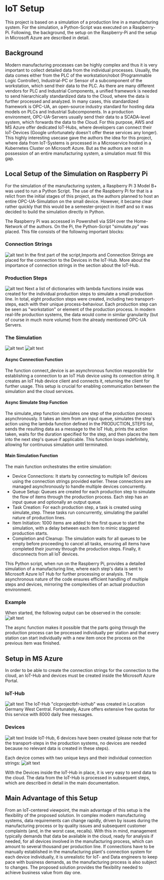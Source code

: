 # IoT Setup

This project is based on a simulation of a production line in a manufacturing system. For the simulation, a Python-Script was executed on a Raspberry-Pi.
Following, the background, the setup on the Raspberry-Pi and the setup in Microsoft Azure are described in detail.

## Background
Modern manufacturing processes can be highly complex and thus it is very important to collect detailed data from the individual processes. Usually, the data comes either from the PLC of the workstation/robot (Programmable Logic Controller), Industrial-PC or Sensor of a subcomponent of the workstation, which send their data to the PLC. As there are many different vendors for PLC and Industrial Components, a unified framework is needed to send hierarchically standardized data to the Cloud, where the data is further processed and analyzed. In many cases, this standardized framework is OPC-UA, an open-source industry standard for hosting data models on PLCs and Industrial Subcomponents. In a production environment, OPC-UA-Servers usually send their data to a SCADA-level system, which forwards the data to the Cloud. For this purpose, AWS and MS Azure offer dedicated IoT-Hubs, where developers can connect their IoT-Devices (Google unfortunately doesn't offer these services any longer). This highly interesting usecase gave the authors the idea for this project, where data from IoT-Systems is processed in a Microservice hosted in a Kubernetes Cluster on Microsoft Azure. But as the authors are not in possession of an entire manufacturing system, a simulation must fill this gap.

## Local Setup of the Simulation on Raspberry Pi
For the simulation of the manufacturing system, a Raspberry Pi 3 Model B+ was used to run a Python Script. The use of the Raspberry Pi for that is a relict from the initial stages of this project, as the authors planned to host an entire OPC-UA-Simulation on the small device. However, it became clear rather quickly that this would be a semester-project in itself and so it was decided to build the simulation directly in Python.

The Raspberry Pi was accessed in Powershell via SSH over the Home-Network of the authors. On the Pi, the Python-Script "simulate.py" was placed. This file consists of the following important blocks:

### Connection Strings
![alt text](image-1.png)
In the first part of the script,Imports and Connection Strings are placed for the connection to the Devices in the IoT-Hub. More about the importance of connection strings in the section about the IoT-Hub.

### Production Steps
![alt text](image-2.png)
Next a list of dictionaries with lambda functions inside was created for the individual production steps to simulate a small production line. In total, eight production steps were created, including two transport-steps, each with their unique process-behaviour. Each production step can be seen as "workstation" or element of the production process. In modern real-life production systems, the data would come in similar granularity (but of course in much more volume) from the already mentioned OPC-UA Servers. 

### The Simulation
![alt text](image-3.png)
![alt text](image-4.png)

#### Async Connection Function
The function connect_device is an asynchronous function responsible for establishing a connection to an IoT Hub device using its connection string. It creates an IoT Hub device client and connects it, returning the client for further usage. This setup is crucial for enabling communication between the simulation and the cloud services.

#### Async Simulate Step Function
The simulate_step function simulates one step of the production process asynchronously. It takes an item from an input queue, simulates the step's action using the lambda function defined in the PRODUCTION_STEPS list, sends the resulting data as a message to the IoT Hub, prints the action taken, waits for the duration specified for the step, and then places the item into the next step's queue if applicable. This function loops indefinitely, allowing for continuous simulation until terminated.

#### Main Simulation Function
The main function orchestrates the entire simulation:

* Device Connections: It starts by connecting to multiple IoT devices using the connection strings provided earlier. These connections are managed asynchronously to handle multiple devices concurrently.
* Queue Setup: Queues are created for each production step to simulate the flow of items through the production process. Each step has an input queue and optionally an output queue.
* Task Creation: For each production step, a task is created using simulate_step. These tasks run concurrently, simulating the parallel nature of production lines.
* Item Initiation: 1000 items are added to the first queue to start the simulation, with a delay between each item to mimic staggered production starts.
* Completion and Cleanup: The simulation waits for all queues to be empty before proceeding to cancel all tasks, ensuring all items have completed their journey through the production steps. Finally, it disconnects from all IoT devices.

This Python script, when run on the Raspberry Pi, provides a detailed simulation of a manufacturing line, where each step's data is sent to Microsoft Azure IoT Hub for further processing or analysis. The asynchronous nature of the code ensures efficient handling of multiple steps and devices, mirroring the complexities of an actual production environment.

### Example
When started, the following output can be observed in the console:
![alt text](image-8.png)

The async function makes it possible that the parts going through the production process can be processed individually per station and that every station can start individually with a new item once the process on the previous item was finished.

## Setup in MS Azure
In order to be able to create the connection strings for the connection to the cloud, an IoT-Hub and devices must be created inside the Microsoft Azure Portal.

### IoT-Hub
![alt text](image-5.png)
The IoT-Hub "clcprojectbfr-iothub" was created in Location Germany West Central. Fortunately, Azure offers extensive free quotas for this service with 8000 daily free messages.

### Devices
![alt text](image-6.png)
Inside IoT-Hub, 6 devices have been created (please note that for the transport-steps in the production systems, no devices are needed because no relevant data is created in these steps).

Each device comes with two unique keys and their individual connection strings:
![alt text](image-7.png)

With the Devices inside the IoT-Hub in place, it is very easy to send data to the cloud. The data from the IoT-Hub is processed in subsequent steps, which are described in detail in the main documentation.

## Main Advantage of this Setup
From an IoT-centered viewpoint, the main advantage of this setup is the flexibility of the proposed solution. In complex modern manufacturing systems, data requirements can change rapidly, driven by issues during the manufacturing process or by quality issues and subsequent customer complaints (and, in the worst case, recalls). With this in mind, management typically demands that data be available in the cloud, ready for analysis if needed, for all devices involved in the manufacturing process, which can amount to several thousand per production line. If connections have to be manually established in the manufacturing plant's connection system for each device individually, it is unrealistic for IoT- and Data engineers to keep pace with business demands, as the manufacturing process is also subject to changes. The proposed solution provides the flexibility needed to achieve business value from day one.